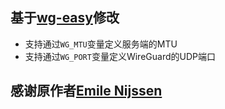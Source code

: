 


## 基于[wg-easy](https://github.com/wg-easy/wg-easy)修改

* 支持通过`WG_MTU`变量定义服务端的MTU
* 支持通过`WG_PORT`变量定义WireGuard的UDP端口

## 感谢原作者[Emile Nijssen](https://github.com/WeeJeWel)

